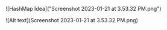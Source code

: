 ![HashMap Idea]("Screenshot 2023-01-21 at 3.53.32 PM.png")

![Alt text](Screenshot 2023-01-21 at 3.53.32 PM.png)
